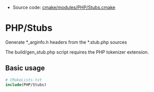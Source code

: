 <!-- This is auto-generated file. -->
* Source code: [cmake/modules/PHP/Stubs.cmake](https://github.com/petk/php-build-system/blob/master/cmake/cmake/modules/PHP/Stubs.cmake)

# PHP/Stubs

Generate *_arginfo.h headers from the *.stub.php sources

The build/gen_stub.php script requires the PHP tokenizer extension.

## Basic usage

```cmake
# CMakeLists.txt
include(PHP/Stubs)
```
